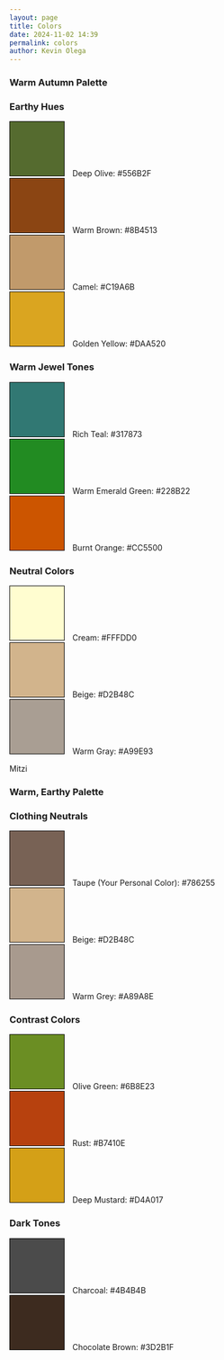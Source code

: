 ```yaml
--- 
layout: page
title: Colors
date: 2024-11-02 14:39
permalink: colors 
author: Kevin Olega 
--- 
```


<h3>Warm Autumn Palette</h3>

<h3>Earthy Hues</h3>
<div class="color-container">
    <div class="color-box" style="background-color: #556B2F; width: 96px; height: 96px; margin-right: 10px; display: inline-block; border: 1px solid #000;"></div>
    <span class="color-label">Deep Olive:</span> <span>#556B2F</span>
</div>
<div class="color-container">
    <div class="color-box" style="background-color: #8B4513; width: 96px; height: 96px; margin-right: 10px; display: inline-block; border: 1px solid #000;"></div>
    <span class="color-label">Warm Brown:</span> <span>#8B4513</span>
</div>
<div class="color-container">
    <div class="color-box" style="background-color: #C19A6B; width: 96px; height: 96px; margin-right: 10px; display: inline-block; border: 1px solid #000;"></div>
    <span class="color-label">Camel:</span> <span>#C19A6B</span>
</div>
<div class="color-container">
    <div class="color-box" style="background-color: #DAA520; width: 96px; height: 96px; margin-right: 10px; display: inline-block; border: 1px solid #000;"></div>
    <span class="color-label">Golden Yellow:</span> <span>#DAA520</span>
</div>

<h3>Warm Jewel Tones</h3>
<div class="color-container">
    <div class="color-box" style="background-color: #317873; width: 96px; height: 96px; margin-right: 10px; display: inline-block; border: 1px solid #000;"></div>
    <span class="color-label">Rich Teal:</span> <span>#317873</span>
</div>
<div class="color-container">
    <div class="color-box" style="background-color: #228B22; width: 96px; height: 96px; margin-right: 10px; display: inline-block; border: 1px solid #000;"></div>
    <span class="color-label">Warm Emerald Green:</span> <span>#228B22</span>
</div>
<div class="color-container">
    <div class="color-box" style="background-color: #CC5500; width: 96px; height: 96px; margin-right: 10px; display: inline-block; border: 1px solid #000;"></div>
    <span class="color-label">Burnt Orange:</span> <span>#CC5500</span>
</div>

<h3>Neutral Colors</h3>
<div class="color-container">
    <div class="color-box" style="background-color: #FFFDD0; width: 96px; height: 96px; margin-right: 10px; display: inline-block; border: 1px solid #000;"></div>
    <span class="color-label">Cream:</span> <span>#FFFDD0</span>
</div>
<div class="color-container">
    <div class="color-box" style="background-color: #D2B48C; width: 96px; height: 96px; margin-right: 10px; display: inline-block; border: 1px solid #000;"></div>
    <span class="color-label">Beige:</span> <span>#D2B48C</span>
</div>
<div class="color-container">
    <div class="color-box" style="background-color: #A99E93; width: 96px; height: 96px; margin-right: 10px; display: inline-block; border: 1px solid #000;"></div>
    <span class="color-label">Warm Gray:</span> <span>#A99E93</span>
</div>


<p>Mitzi</p>

<h3>Warm, Earthy Palette</h3>

<h3>Clothing Neutrals</h3>
<div class="color-container">
    <div class="color-box" style="background-color: #786255; width: 96px; height: 96px; margin-right: 10px; display: inline-block; border: 1px solid #000;"></div>
    <span class="color-label">Taupe (Your Personal Color):</span> <span>#786255</span>
</div>
<div class="color-container">
    <div class="color-box" style="background-color: #D2B48C; width: 96px; height: 96px; margin-right: 10px; display: inline-block; border: 1px solid #000;"></div>
    <span class="color-label">Beige:</span> <span>#D2B48C</span>
</div>
<div class="color-container">
    <div class="color-box" style="background-color: #A89A8E; width: 96px; height: 96px; margin-right: 10px; display: inline-block; border: 1px solid #000;"></div>
    <span class="color-label">Warm Grey:</span> <span>#A89A8E</span>
</div>

<h3>Contrast Colors</h3>
<div class="color-container">
    <div class="color-box" style="background-color: #6B8E23; width: 96px; height: 96px; margin-right: 10px; display: inline-block; border: 1px solid #000;"></div>
    <span class="color-label">Olive Green:</span> <span>#6B8E23</span>
</div>
<div class="color-container">
    <div class="color-box" style="background-color: #B7410E; width: 96px; height: 96px; margin-right: 10px; display: inline-block; border: 1px solid #000;"></div>
    <span class="color-label">Rust:</span> <span>#B7410E</span>
</div>
<div class="color-container">
    <div class="color-box" style="background-color: #D4A017; width: 96px; height: 96px; margin-right: 10px; display: inline-block; border: 1px solid #000;"></div>
    <span class="color-label">Deep Mustard:</span> <span>#D4A017</span>
</div>

<h3>Dark Tones</h3>
<div class="color-container">
    <div class="color-box" style="background-color: #4B4B4B; width: 96px; height: 96px; margin-right: 10px; display: inline-block; border: 1px solid #000;"></div>
    <span class="color-label">Charcoal:</span> <span>#4B4B4B</span>
</div>
<div class="color-container">
    <div class="color-box" style="background-color: #3D2B1F; width: 96px; height: 96px; margin-right: 10px; display: inline-block; border: 1px solid #000;"></div>
    <span class="color-label">Chocolate Brown:</span> <span>#3D2B1F</span>
</div>


